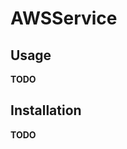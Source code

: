 # AWSService

## Usage

**TODO**

## Installation

**TODO**

<!---
If [available in Hex](https://hex.pm/docs/publish), the package can be installed as:

  1. Add aws_service_client to your list of dependencies in `mix.exs`:

        def deps do
          [{:aws_service_client, "~> 0.0.1"}]
        end

  2. Ensure aws_service_client is started before your application:

        def application do
          [applications: [:aws_service_client]]
        end
-->
